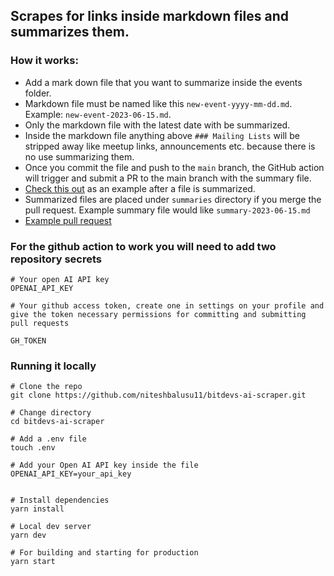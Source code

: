 ## Scrapes for links inside markdown files and summarizes them.

### How it works:

- Add a mark down file that you want to summarize inside the events folder.
- Markdown file must be named like this `new-event-yyyy-mm-dd.md`. Example: `new-event-2023-06-15.md`.
- Only the markdown file with the latest date with be summarized.
- Inside the markdown file anything above `### Mailing Lists` will be stripped away like meetup links, 
    announcements etc. because there is no use summarizing them.
- Once you commit the file and push to the `main` branch, the GitHub action will trigger and submit a PR 
    to the main branch with the summary file.
- [Check this out](https://github.com/niteshbalusu11/bitdevs-ai-scraper/blob/main/summaries/summary-2023-07-25.md) as an example after a file is summarized.
- Summarized files are placed under `summaries` directory if you merge the pull request. Example summary 
    file would like `summary-2023-06-15.md`
- [Example pull request](https://github.com/niteshbalusu11/bitdevs-ai-scraper/pull/12)

### For the github action to work you will need to add two repository secrets

```
# Your open AI API key
OPENAI_API_KEY

# Your github access token, create one in settings on your profile and
give the token necessary permissions for committing and submitting pull requests

GH_TOKEN
```

### Running it locally

```
# Clone the repo
git clone https://github.com/niteshbalusu11/bitdevs-ai-scraper.git

# Change directory
cd bitdevs-ai-scraper

# Add a .env file
touch .env

# Add your Open AI API key inside the file
OPENAI_API_KEY=your_api_key


# Install dependencies
yarn install

# Local dev server
yarn dev

# For building and starting for production
yarn start
```
